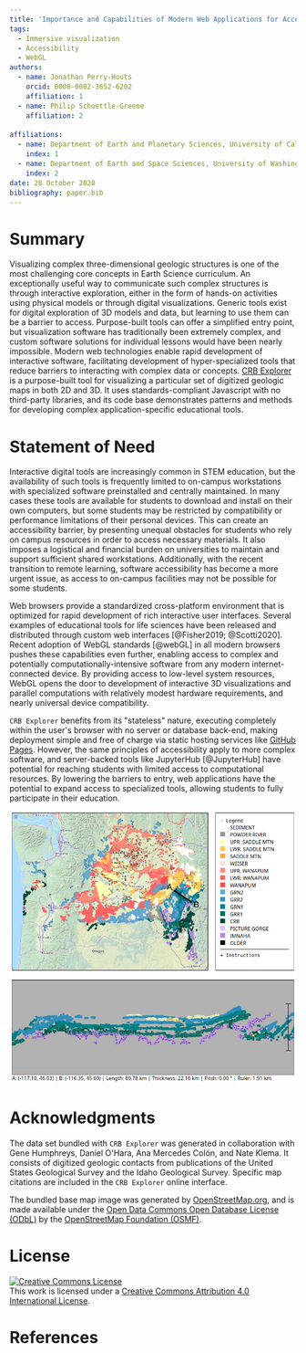 ```yaml
---
title: 'Importance and Capabilities of Modern Web Applications for Accessible Education: Demonstration of a Purpose-Built Application for Visualizing Geologic Data in 3D'
tags:
  - Immersive visualization
  - Accessibility
  - WebGL
authors:
  - name: Jonathan Perry-Houts
    orcid: 0000-0002-3652-6202
    affiliation: 1
  - name: Philip Schoettle-Greene
    affiliation: 2

affiliations:
  - name: Department of Earth and Planetary Sciences, University of California, Davis
    index: 1
  - name: Department of Earth and Space Sciences, University of Washington, Seattle
    index: 2
date: 28 October 2020
bibliography: paper.bib
---
```


# Summary

Visualizing complex three-dimensional geologic structures is one of the most challenging core concepts in Earth Science curriculum.
An exceptionally useful way to communicate such complex structures is through interactive exploration, either in the form of hands-on activities using physical models or through digital visualizations.
Generic tools exist for digital exploration of 3D models and data, but learning to use them can be a barrier to access.
Purpose-built tools can offer a simplified entry point, but visualization software has traditionally been extremely complex, and custom software solutions for individual lessons would have been nearly impossible.
Modern web technologies enable rapid development of interactive software, facilitating development of hyper-specialized tools that reduce barriers to interacting with complex data or concepts.
[CRB Explorer](https://jperryhouts.github.io/CRB-Explorer/) is a purpose-built tool for visualizing a particular set of digitized geologic maps in both 2D and 3D.
It uses standards-compliant Javascript with no third-party libraries, and its code base demonstrates patterns and methods for developing complex application-specific educational tools.

# Statement of Need

Interactive digital tools are increasingly common in STEM education, but the availability of such tools is frequently limited to on-campus workstations with specialized software preinstalled and centrally maintained.
In many cases these tools are available for students to download and install on their own computers, but some students may be restricted by compatibility or performance limitations of their personal devices.
This can create an accessibility barrier, by presenting unequal obstacles for students who rely on campus resources in order to access necessary materials.
It also imposes a logistical and financial burden on universities to maintain and support sufficient shared workstations.
Additionally, with the recent transition to remote learning, software accessibility has become a more urgent issue, as access to on-campus facilities may not be possible for some students.

Web browsers provide a standardized cross-platform environment that is optimized for rapid development of rich interactive user interfaces.
Several examples of educational tools for life sciences have been released and distributed through custom web interfaces [@Fisher2019; @Scotti2020].
Recent adoption of WebGL standards [@webGL] in all modern browsers pushes these capabilities even further, enabling access to complex and potentially computationally-intensive software from any modern internet-connected device.
By providing access to low-level system resources, WebGL opens the door to development of interactive 3D visualizations and parallel computations with relatively modest hardware requirements, and nearly universal device compatibility.

`CRB Explorer` benefits from its "stateless" nature, executing completely within the user's browser with no server or database back-end, making deployment simple and free of charge via static hosting services like [GitHub Pages](https://pages.github.com/).
However, the same principles of accessibility apply to more complex software, and server-backed tools like JupyterHub [@JupyterHub] have potential for reaching students with limited access to computational resources.
By lowering the barriers to entry, web applications have the potential to expand access to specialized tools, allowing students to fully participate in their education.

![CRB Explorer is an interactive tool for visualizing geologic contacts within the Columbia River Flood Basalts](screenshot.png)

# Acknowledgments
The data set bundled with `CRB Explorer` was generated in collaboration with Gene Humphreys, Daniel O'Hara, Ana Mercedes Col&oacute;n, and Nate Klema. It consists of digitized geologic contacts from publications of the United States Geological Survey and the Idaho Geological Survey. Specific map citations are included in the `CRB Explorer` online interface.

The bundled base map image was generated by [OpenStreetMap.org](https://www.openstreetmap.org/export#map=7/46.054/-120.004&layers=C), and is made available under the [Open Data Commons Open Database License (ODbL)](https://opendatacommons.org/licenses/odbl/) by the [OpenStreetMap Foundation (OSMF)](https://osmfoundation.org/).

# License
<a rel="license" href="http://creativecommons.org/licenses/by/4.0/"><img alt="Creative Commons License" style="border-width:0" src="https://i.creativecommons.org/l/by/4.0/88x31.png" /></a><br />This work is licensed under a <a rel="license" href="http://creativecommons.org/licenses/by/4.0/">Creative Commons Attribution 4.0 International License</a>.

# References
